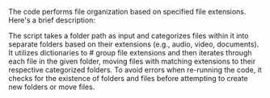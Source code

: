 The code performs file organization based on specified file extensions. 
Here's a brief description:

The script takes a folder path as input and categorizes files within it into separate folders based on their extensions (e.g., audio, video, documents). It utilizes dictionaries to # group file extensions and then iterates through each file in the given folder, moving files with matching extensions to their respective categorized folders. To avoid errors when re-running the code, it checks for the existence of folders and files before attempting to create new folders or move files.

